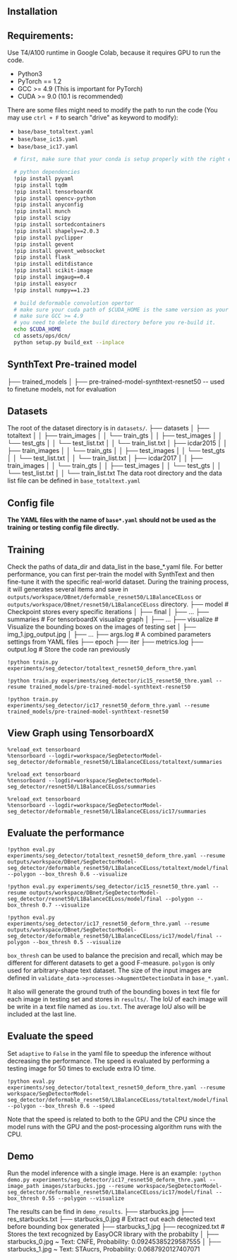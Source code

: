 ## Installation

## Requirements:
Use T4/A100 runtime in Google Colab, because it requires GPU to run the code.
- Python3
- PyTorch == 1.2 
- GCC >= 4.9 (This is important for PyTorch)
- CUDA >= 9.0 (10.1 is recommended)

There are some files might need to modify the path to run the code (You may use `ctrl + F` to search "drive" as keyword to modify):
* `base/base_totaltext.yaml`
* `base/base_ic15.yaml`
* `base/base_ic17.yaml`

```bash
  # first, make sure that your conda is setup properly with the right environment

  # python dependencies
  !pip install pyyaml
  !pip install tqdm
  !pip install tensorboardX
  !pip install opencv-python
  !pip install anyconfig
  !pip install munch
  !pip install scipy
  !pip install sortedcontainers
  !pip install shapely==2.0.3
  !pip install pyclipper
  !pip install gevent
  !pip install gevent_websocket
  !pip install flask
  !pip install editdistance
  !pip install scikit-image
  !pip install imgaug==0.4
  !pip install easyocr
  !pip install numpy==1.23

  # build deformable convolution opertor
  # make sure your cuda path of $CUDA_HOME is the same version as your cuda in PyTorch
  # make sure GCC >= 4.9
  # you need to delete the build directory before you re-build it.
  echo $CUDA_HOME
  cd assets/ops/dcn/
  python setup.py build_ext --inplace
```

## SynthText Pre-trained model
├── trained_models
│   ├── pre-trained-model-synthtext-resnet50   -- used to finetune models, not for evaluation

## Datasets
The root of the dataset directory is in ```datasets/```.
├── datasets
│   ├── totaltext
│   │   ├── train_images
│   │   └── train_gts
│   │   ├── test_images
│   │   └── test_gts
│   │   └── test_list.txt
│   │   └── train_list.txt
│   ├── icdar2015
│   │   ├── train_images
│   │   └── train_gts
│   │   ├── test_images
│   │   └── test_gts
│   │   └── test_list.txt
│   │   └── train_list.txt
│   ├── icdar2017
│   │   ├── train_images
│   │   └── train_gts
│   │   ├── test_images
│   │   └── test_gts
│   │   └── test_list.txt
│   │   └── train_list.txt
The data root directory and the data list file can be defined in ```base_totaltext.yaml```

## Config file
**The YAML files with the name of ```base*.yaml``` should not be used as the training or testing config file directly.**

## Training
Check the paths of data_dir and data_list in the base_*.yaml file. For better performance, you can first per-train the model with SynthText and then fine-tune it with the specific real-world dataset.
During the training process, it will generates several items and save in ```outputs/workspace/DBnet/deformable_resnet50/L1BalanceCELoss``` or ```outputs/workspace/DBnet/resnet50/L1BalanceCELoss``` directory.
├── model      # Checkpoint stores every specific iterations
│   ├── final
│   ├── ...
├── summaries  # For tensorboardX visualize graph
│   ├── ...
├── visualize  # Visualize the bounding boxes on the images of testing set
│   ├── img_1.jpg_output.jpg
│   ├── ...
├── args.log   # A combined parameters settings from YAML files
├── epoch
├── iter
├── metrics.log
├── output.log  # Store the code ran previously

```
!python train.py experiments/seg_detector/totaltext_resnet50_deform_thre.yaml

!python train.py experiments/seg_detector/ic15_resnet50_thre.yaml --resume trained_models/pre-trained-model-synthtext-resnet50

!python train.py experiments/seg_detector/ic17_resnet50_deform_thre.yaml --resume trained_models/pre-trained-model-synthtext-resnet50
```

## View Graph using TensorboardX
```
%reload_ext tensorboard
%tensorboard --logdir=workspace/SegDetectorModel-seg_detector/deformable_resnet50/L1BalanceCELoss/totaltext/summaries

%reload_ext tensorboard
%tensorboard --logdir=workspace/SegDetectorModel-seg_detector/resnet50/L1BalanceCELoss/summaries

%reload_ext tensorboard
%tensorboard --logdir=workspace/SegDetectorModel-seg_detector/deformable_resnet50/L1BalanceCELoss/ic17/summaries
```

## Evaluate the performance
```
!python eval.py experiments/seg_detector/totaltext_resnet50_deform_thre.yaml --resume outputs/workspace/DBnet/SegDetectorModel-seg_detector/deformable_resnet50/L1BalanceCELoss/totaltext/model/final --polygon --box_thresh 0.6 --visualize

!python eval.py experiments/seg_detector/ic15_resnet50_thre.yaml --resume outputs/workspace/DBnet/SegDetectorModel-seg_detector/resnet50/L1BalanceCELoss/model/final --polygon --box_thresh 0.7 --visualize

!python eval.py experiments/seg_detector/ic17_resnet50_deform_thre.yaml --resume outputs/workspace/DBnet/SegDetectorModel-seg_detector/deformable_resnet50/L1BalanceCELoss/ic17/model/final --polygon --box_thresh 0.5 --visualize
```

```box_thresh``` can be used to balance the precision and recall, which may be different for different datasets to get a good F-measure. ```polygon``` is only used for arbitrary-shape text dataset. The size of the input images are defined in ```validate_data->processes->AugmentDetectionData``` in ```base_*.yaml```.

It also will generate the ground truth of the bounding boxes in text file for each image in testing set and stores in ```results/```.
The IoU of each image will be write in a text file named as ```iou.txt```. The average IoU also will be included at the last line.

## Evaluate the speed 
Set ```adaptive``` to ```False``` in the yaml file to speedup the inference without decreasing the performance. The speed is evaluated by performing a testing image for 50 times to exclude extra IO time.

```!python eval.py experiments/seg_detector/totaltext_resnet50_deform_thre.yaml --resume workspace/SegDetectorModel-seg_detector/deformable_resnet50/L1BalanceCELoss/totaltext/model/final --polygon --box_thresh 0.6 --speed```

Note that the speed is related to both to the GPU and the CPU since the model runs with the GPU and the post-processing algorithm runs with the CPU.

## Demo
Run the model inference with a single image. Here is an example:
```!python demo.py experiments/seg_detector/ic17_resnet50_deform_thre.yaml --image_path images/starbucks.jpg --resume workspace/SegDetectorModel-seg_detector/deformable_resnet50/L1BalanceCELoss/ic17/model/final --box_thresh 0.55 --polygon --visualize```

The results can be find in `demo_results`.
├── starbucks.jpg
├── res_starbucks.txt
├── starbucks_0.jpg  # Extract out each detected text before bounding box generated
├── starbucks_1.jpg
├── recognized.txt   # Stores the text recognized by EasyOCR library with the probabilty
│   ├── starbucks_0.jpg ~ Text: CNFE, Probability: 0.09245385229587555
│   ├── starbucks_1.jpg ~ Text: STAucrs, Probability: 0.0687920127407071
